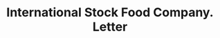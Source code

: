 ---
doi: 10.7916/D86D7516
date_other: '1908'
date_other_textual: '1908'
form: correspondence
genre:
- Letters (correspondence)
name:
- International Stock Food Company
object_in_context_url: https://biggert.cul.columbia.edu/items/view/ave_biggert_00648
subject_hierarchical_geographic:
- Minneapolis, Minnesota, United States
subject_name:
- International Stock Food Company
title: International Stock Food Company. Letter
sort_title: International Stock Food Company. Letter
call_number: ave_biggert_00648
coordinates:
- 44.983333333333334,-93.26666666666667
pid: ave_biggert_00648
identifiers: ave_biggert_00648
thumbnail: false
permalink: /biggert/ave_biggert_00648/
layout: iiif-image-page
---